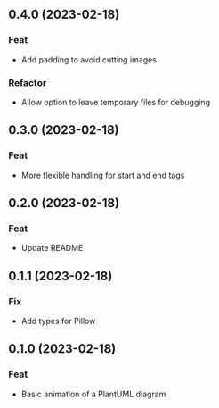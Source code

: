 ## 0.4.0 (2023-02-18)

### Feat

- Add padding to avoid cutting images

### Refactor

- Allow option to leave temporary files for debugging

## 0.3.0 (2023-02-18)

### Feat

- More flexible handling for start and end tags

## 0.2.0 (2023-02-18)

### Feat

- Update README

## 0.1.1 (2023-02-18)

### Fix

- Add types for Pillow

## 0.1.0 (2023-02-18)

### Feat

- Basic animation of a PlantUML diagram
